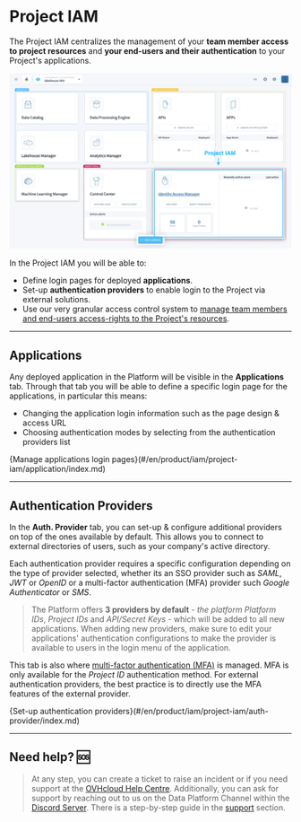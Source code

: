 # Project IAM

The Project IAM centralizes the management of your **team member access to project resources** and **your end-users and their authentication** to your Project's applications. 

![access-iam](picts/homepage-iam.png)

In the Project IAM you will be able to:
* Define login pages for deployed **applications**.
* Set-up **authentication providers** to enable login to the Project via external solutions.
* Use our very granular access control system to [manage team members and end-users access-rights to the Project's resources](/en/product/iam/users/index.md).

---
## Applications

Any deployed application in the Platform will be visible in the **Applications** tab. Through that tab you will be able to define a specific login page for the applications, in particular this means:
* Changing the application login information such as the page design & access URL
* Choosing authentication modes by selecting from the authentication providers list

{Manage applications login pages}(#/en/product/iam/project-iam/application/index.md)

---
## Authentication Providers

In the **Auth. Provider** tab, you can set-up & configure additional providers on top of the ones available by default. This allows you to connect to external directories of users, such as your company's active directory.

Each authentication provider requires a specific configuration depending on the type of provider selected, whether its an SSO provider such as *SAML*, *JWT* or *OpenID* or a multi-factor authentication (MFA) provider such *Google Authenticator* or *SMS*.

>The Platform offers **3 providers by default** - *the platform Platform IDs*, *Project IDs* and *API/Secret Keys* - which will be added to all new applications. When adding new providers, make sure to edit your applications' authentication configurations to make the provider is available to users in the login menu of the application.

This tab is also where [multi-factor authentication (MFA)](/en/product/iam/auth-provider/index?id=enable-multi-factor-authentication-mfa) is managed. MFA is only available for the *Project ID* authentication method. For external authentication providers, the best practice is to directly use the MFA features of the external provider.

{Set-up authentication providers}(#/en/product/iam/project-iam/auth-provider/index.md)

---
##  Need help? 🆘

> At any step, you can create a ticket to raise an incident or if you need support at the [OVHcloud Help Centre](https://help.ovhcloud.com/csm/fr-home?id=csm_index). Additionally, you can ask for support by reaching out to us on the Data Platform Channel within the [Discord Server](https://discord.com/channels/850031577277792286/1163465539981672559). There is a step-by-step guide in the [support](/en/support/index.md) section.